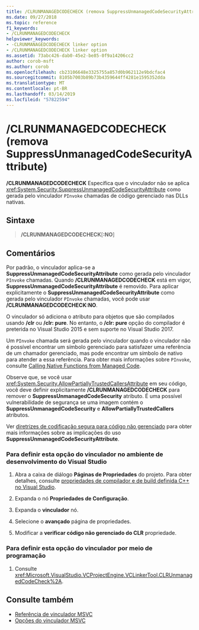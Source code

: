 ```yaml
---
title: /CLRUNMANAGEDCODECHECK (remova SuppressUnmanagedCodeSecurityAttribute)
ms.date: 09/27/2018
ms.topic: reference
f1_keywords:
- /CLRUNMANAGEDCODECHECK
helpviewer_keywords:
- -CLRUNMANAGEDCODECHECK linker option
- /CLRUNMANAGEDCODECHECK linker option
ms.assetid: 73abc426-dab0-45e2-be85-0f9a14206cc2
author: corob-msft
ms.author: corob
ms.openlocfilehash: cb23106648e3325755a857d0b962112e9bdcfac4
ms.sourcegitcommit: 8105b7003b89b73b4359644ff4281e1595352dda
ms.translationtype: MT
ms.contentlocale: pt-BR
ms.lasthandoff: 03/14/2019
ms.locfileid: "57822594"
---
```

# <a name="clrunmanagedcodecheck-remove-suppressunmanagedcodesecurityattribute"></a>/CLRUNMANAGEDCODECHECK (remova SuppressUnmanagedCodeSecurityAttribute)

**/CLRUNMANAGEDCODECHECK** Especifica que o vinculador não se aplica <xref:System.Security.SuppressUnmanagedCodeSecurityAttribute> como gerada pelo vinculador `PInvoke` chamadas de código gerenciado nas DLLs nativas.

## <a name="syntax"></a>Sintaxe

> **/CLRUNMANAGEDCODECHECK**[**:NO**]

## <a name="remarks"></a>Comentários

Por padrão, o vinculador aplica-se a **SuppressUnmanagedCodeSecurityAttribute** como gerada pelo vinculador `PInvoke` chamadas. Quando **/CLRUNMANAGEDCODECHECK** está em vigor, **SuppressUnmanagedCodeSecurityAttribute** é removido. Para aplicar explicitamente o **SuppressUnmanagedCodeSecurityAttribute** como gerada pelo vinculador `PInvoke` chamadas, você pode usar **/CLRUNMANAGEDCODECHECK:NO**.

O vinculador só adiciona o atributo para objetos que são compilados usando **/clr** ou **/clr: pure**. No entanto, o **/clr: pure** opção do compilador é preterida no Visual Studio 2015 e sem suporte no Visual Studio 2017.

Um `PInvoke` chamada será gerada pelo vinculador quando o vinculador não é possível encontrar um símbolo gerenciado para satisfazer uma referência de um chamador gerenciado, mas pode encontrar um símbolo de nativo para atender a essa referência. Para obter mais informações sobre `PInvoke`, consulte [Calling Native Functions from Managed Code](../../dotnet/calling-native-functions-from-managed-code.md).

Observe que, se você usar <xref:System.Security.AllowPartiallyTrustedCallersAttribute> em seu código, você deve definir explicitamente **/CLRUNMANAGEDCODECHECK** para remover o **SuppressUnmanagedCodeSecurity** atributo. É uma possível vulnerabilidade de segurança se uma imagem contém o **SuppressUnmanagedCodeSecurity** e **AllowPartiallyTrustedCallers** atributos.

Ver [diretrizes de codificação segura para código não gerenciado](/dotnet/framework/security/secure-coding-guidelines-for-unmanaged-code) para obter mais informações sobre as implicações do uso **SuppressUnmanagedCodeSecurityAttribute**.

### <a name="to-set-this-linker-option-in-the-visual-studio-development-environment"></a>Para definir esta opção do vinculador no ambiente de desenvolvimento do Visual Studio

1. Abra a caixa de diálogo **Páginas de Propriedades** do projeto. Para obter detalhes, consulte [propriedades de compilador e de build definida C++ no Visual Studio](../working-with-project-properties.md).

1. Expanda o nó **Propriedades de Configuração**.

1. Expanda o **vinculador** nó.

1. Selecione o **avançado** página de propriedades.

1. Modificar a **verificar código não gerenciado do CLR** propriedade.

### <a name="to-set-this-linker-option-programmatically"></a>Para definir esta opção do vinculador por meio de programação

1. Consulte <xref:Microsoft.VisualStudio.VCProjectEngine.VCLinkerTool.CLRUnmanagedCodeCheck%2A>.

## <a name="see-also"></a>Consulte também

- [Referência de vinculador MSVC](linking.md)
- [Opções do vinculador MSVC](linker-options.md)
